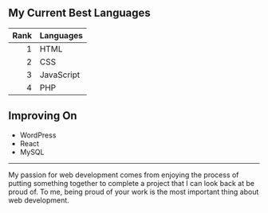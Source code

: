## My Current Best Languages

| Rank | Languages |
|-----:|-----------|
|     1| HTML      |
|     2| CSS       |
|     3| JavaScript|
|     4| PHP       |

## Improving On
- WordPress
- React
- MySQL

---

My passion for web development comes from enjoying the process of putting something together to complete a project that I can look back at be proud of. To me, being proud of your work is the most important thing about web development.

<!--
**martezdaniel/martezdaniel** is a ✨ _special_ ✨ repository because its `README.md` (this file) appears on your GitHub profile.

Here are some ideas to get you started:

- 🔭 I’m currently working on ...
- 🌱 I’m currently learning ...
- 👯 I’m looking to collaborate on ...
- 🤔 I’m looking for help with ...
- 💬 Ask me about ...
- 📫 How to reach me: ...
- 😄 Pronouns: ...
- ⚡ Fun fact: ...
-->
